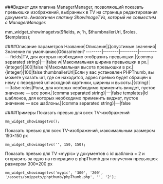 ###Виджет для плагина ManagerManager, позволяющий показать превьюшки изображений, выбранных в TV на странице редактирования документа.
*Аналогичен плагину ShowImageTVs, который не совместим с ManagerManager.*

mm_widget_showimagetvs($fields, $w, '$h, $thumbnailerUrl, $roles, $templates);

####Описание параметров
Название|Описание|Допустимые значения|Значение по умолчанию|Обязателен?
--------|--------|---------|-----------
fields|TV, для которых необходимо отобразить превьюшки.|{comma separated string}|—|false
w|Максимальная ширина превьюшки в px.|{integer}|300|false
h|Максимальная высота превьюшки в px.|{integer}|100|false
thumbnailerUrl|Если у вас установлен PHPThumb, вы можете указать url, где он находится, адрес превью будет обращён к нему с передачей url исходной картинки, ширины и высоты.|{string}|—|false
roles|Роли, для которых необходимо применить виждет, пустое значение — все роли.|{comma separated string}|—|false
templates|Id шаблонов, для которых необходимо применить виджет, пустое значение — все шаблоны.|{comma separated string}|—|false

####Примеры
Показать превью для всех TV-изображений
	
	mm_widget_showimagetvs();
Показать превью для всех TV-изображений, максимальным размером 150×150 px
	
	mm_widget_showimagetvs('', 150, 150);
Показать превью для TV «mypic» у документов с id шаблона = 2 и отправить за одно на генерацию в phpThumb для получения превьюшек размером 300×200 px
	
	mm_widget_showimagetvs('mypic', '300', '200', '/assets/snippets/phpthumb/phpThumb.php', '', '2');